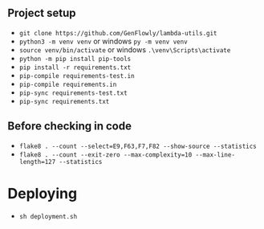 ## Project setup
* `git clone https://github.com/GenFlowly/lambda-utils.git`
* `python3 -m venv venv` or windows `py -m venv venv`
* `source venv/bin/activate` or windows `.\venv\Scripts\activate`
* `python -m pip install pip-tools`
* `pip install -r requirements.txt`
* `pip-compile requirements-test.in`
* `pip-compile requirements.in`
* `pip-sync requirements-test.txt`
* `pip-sync requirements.txt`

## Before checking in code 
* `flake8 . --count --select=E9,F63,F7,F82 --show-source --statistics`
* `flake8 . --count --exit-zero --max-complexity=10 --max-line-length=127 --statistics`

# Deploying
* `sh deployment.sh`

